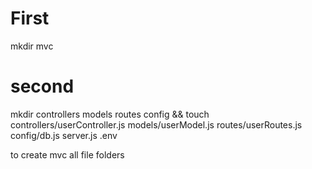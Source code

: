 # First

mkdir mvc

# second

mkdir controllers models routes config && touch controllers/userController.js models/userModel.js routes/userRoutes.js config/db.js server.js .env

to create mvc all file folders

